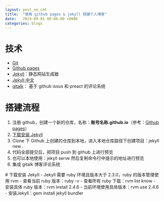 ```yaml
---
layout: post_no_cmt
title:  "使用 github pages & jekyll 搭建个人博客"
date:   2019-09-01 00:06:00 +0800
categories: blogs
---
```


# 技术
- [Git](https://www.git-scm.com)
- [Github pages]
- [Jekyll]：静态网站生成器
- [Jekyll 中文](https://jekyllcn.com)
- [gitalk](https://github.com/gitalk/gitalk)： 基于 github issus 和 preact 的评论系统


# 搭建流程
1. 注册 github，创建一个新的仓库，名称：**账号名称.github.io**（参考：[Github pages]）
2. [下载安装 Jekyll](#download_install_jekyll)
3. Clone 下 Github 上创建的仓库到本地，进入本地仓库路径下创建项目：jekyll new .
4. 代码全部提交后，把项目 push 到 github 上进行预览
5. 也可以本地使用：jekyll serve 然后复制命令行中提示的地址进行预览
6. 集成 gitalk 博客评论系统

<a id="download_install_jekyll"/>
# 下载安装 Jekyll
- Jekyll 需要 ruby 环境且版本大于 2.3.0，ruby 的版本管理使用 rvm
- 查看当前 ruby 版本：ruby -v
- 查看所有 ruby 下载：rvm list know
- 安装具体 ruby 版本：rvm install 2.4.6
- 当前环境使用具体版本：rvm use 2.4.6
- 安装Jekyll：gem install jekyll bundler


[Github pages]: https://pages.github.com
[Jekyll]: https://jekyllrb.com
[Jekyll 中文]: https://jekyllcn.com